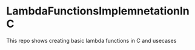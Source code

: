 # LambdaFunctionsImplemnetationInC
This repo shows creating basic lambda functions in C and usecases
